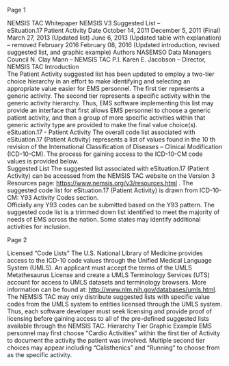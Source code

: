 

 
 
Page 1 
 
  
NEMSIS TAC Whitepaper 
NEMSIS V3 Suggested List –  
eSituation.17 Patient Activity 
Date 
October 14, 2011 
December 5, 2011 (Final) 
March 27, 2013 (Updated list) 
June 6, 2013 (Updated table with explanation) – removed February 2016 
February 08, 2016 (Updated introduction, revised suggested list, and graphic example) 
Authors 
NASEMSO Data Managers Council 
N. Clay Mann – NEMSIS TAC P.I. 
Karen E. Jacobson – Director, NEMSIS TAC 
Introduction  
The Patient Activity suggested list has been updated to employ a two-tier choice hierarchy in an effort to 
make identifying and selecting an appropriate value easier for EMS personnel. The first tier represents a 
generic activity. The second tier represents a specific activity within the generic activity hierarchy.  Thus, EMS 
software implementing this list may provide an interface that first allows EMS personnel to choose a generic 
patient activity,  and then a group of more specific activities within that generic activity type are provided to 
make the final value choice(s).  
eSituation.17 - Patient Activity 
The overall code list associated with eSituation.17 (Patient Activity) represents a list of values found in the 
10
th
 revision of the International Classification of Diseases – Clinical Modification (ICD-10-CM).  The process 
for gaining access to the ICD-10-CM code values is provided below.    
Suggested List 
The suggested list associated with eSituation.17 (Patient Activity) can be accessed from the NEMSIS TAC 
website on the Version 3 Resources page: https://www.nemsis.org/v3/resources.html
. The suggested code 
list for eSituation.17 (Patient Activity) is drawn from ICD-10-CM: Y93 Activity Codes section.  
Officially any Y93 codes can be submitted based on the Y93 pattern.  The suggested code list is a trimmed 
down list identified to meet the majority of needs of EMS across the nation. Some states may identify 
additional activities for inclusion. 

 
 
Page 2 
 
  
Licensed “Code Lists” 
The U.S. National Library of Medicine provides access to the ICD-10 code values through the Unified Medical 
Language System (UMLS).  An applicant must accept the terms of the UMLS Metathesaurus License and 
create a UMLS Terminology Services (UTS) account for access to UMLS datasets and terminology browsers. 
More information can be found at: http://www.nlm.nih.gov/databases/umls.html.   
The NEMSIS TAC may only distribute suggested lists with specific value codes from the UMLS system to 
entities licensed through the UMLS system.  Thus, each software developer must seek licensing and provide 
proof of licensing before gaining access to all of the pre-defined suggested lists available through the NEMSIS 
TAC. 
Hierarchy Tier Graphic Example 
EMS personnel may first choose “Cardio Activities” within the first tier of Activity to document the activity 
the patient was involved.  Multiple second tier choices may appear including “Calisthenics” and “Running” to 
choose from as the specific activity. 
 
 